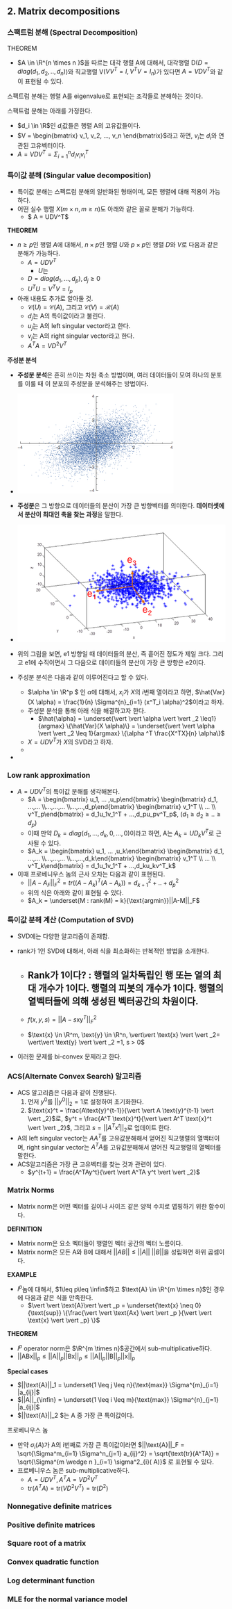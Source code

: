 ## 2. Matrix decompositions

### 스팩트럼 분해 (Spectral Decomposition)

THEOREM

- $A \in \R^{n \times n }$을 따르는 대각 행렬 A에 대해서, 대각행렬 D($D = diag(d_1, d_2, .., d_n)$)와 직교행렬 V($VV^T = I, V^TV = I_n$)가 있다면 $A = VDV^T$와 같이 표현될 수 있다. 

스팩트럼 분해는 행렬 A를 eigenvalue로 표현되는 조각들로 분해하는 것이다. 

스팩트럼 분해는 아래를 가정한다.

- $d_i \in \R$인 $d_i$값들은 행렬 A의 고유값들이다.
- $V = \begin{bmatrix} v_1, v_2, ..., v_n \end{bmatrix}$라고 하면, $v_i$는 $d_i$와 연관된 고유벡터이다.
- $A = VDV^T=\Sigma^{n}_{i=1} d_i v_i v_i^T$

### 특이값 분해 (Singular value decomposition)

- 특이값 분해는 스펙트럼 분해의 일반화된 형태이며, 모든 행렬에 대해 적용이 가능하다.
- 어떤 실수 행렬 $X (m \times n, m \geq n)$도 아래와 같은 꼴로 분해가 가능하다.
  - $ A = UDV^T$

**THEOREM**

- $n \geq p$인 ​행렬 $A$에 대해서, $n \times p$인 행렬 $U$와 $p \times p$인 행렬 $D$와 $V$로 다음과 같은 분해가 가능하다.
  - $A = UDV^T$
    - $U$는 
  - $D = diag(d_1, ..., d_p), d_j \geq 0$ 
  - $U^T U = V^T V = I_p$
- 아래 내용도 추가로 알아둘 것.
  - $\mathcal{C}(U) = \mathcal{C}(A)$, 그리고 $\mathcal{C}(V)=\mathcal{R}(A)$
  - $d_j$는 A의 특이값이라고 불린다.
  - $u_j$는 A의 left singular vector라고 한다.
  - $v_j$는 A의 right singular vector라고 한다.
  - $A^TA = VD^2V^T$

**주성분 분석**

- **주성분 분석**은 흔히 쓰이는 차원 축소 방법이며, 여러 데이터들이 모여 하나의 분포를 이룰 때 이 분포의 주성분을 분석해주는 방법이다. 
- ![img](.\img\img.gif)
- **주성분**은 그 방향으로 데이터들의 분산이 가장 큰 방향벡터를 의미한다. **데이터셋에서 분산이 최대인 축을 찾는 과정**을 말한다.
- ![img](.\img\232FCB42527C51481B)
- 위의 그림을 보면, e1 방향일 때 데이터들의 분산, 즉 흩어진 정도가 제일 크다. 그리고 e1에 수직이면서 그 다음으로 데이터들의 분산이 가장 큰 방향은 e2이다.
- 주성분 분석은 다음과 같이 이루어진다고 할 수 있다.
  - $\alpha \in \R^p $ 인 $\alpha$에 대해서, $x_i$가 $X$의 $i$번째 열이라고 하면, $\hat{Var}(X \alpha) = \frac{1}{n} \Sigma^{n}_{i=1} (x^T_i \alpha)^2$이라고 하자.
  - 주성분 분석을 통해 아래 식을 해결하고자 한다.
    - $\hat{\alpha} = \underset{\vert \vert \alpha \vert \vert _2 \leq1}{argmax} \{\hat{Var}(X \alpha)\} = \underset{\vert \vert \alpha \vert \vert _2 \leq 1}{argmax} \{\alpha ^T \frac{X^TX}{n} \alpha\}$
  - $X = UDV^T$가 $X$의 SVD라고 하자.
  - 

- 

### Low rank approximation

- $A = UDV^T$의 특이값 분해를 생각해본다.
  - $A = \begin{bmatrix} u_1, ... ,u_p\end{bmatrix} \begin{bmatrix} d_1, ...,... \\...,...,... \\...,...,d_p\end{bmatrix} \begin{bmatrix} v_1^T \\ ... \\ v^T_p\end{bmatrix} = d_1u_1v_1^T + ...,d_pu_pv^T_p$, $(d_1 \geq d_2 \geq .. \geq d_p)$
  - 이때 만약 $D_k = diag(d_1, ...,d_k ,0,...,0)$이라고 하면, A는 $A_k = UD_kV^T$로 근사될 수 있다.
  -  $A_k = \begin{bmatrix} u_1, ... ,u_k\end{bmatrix} \begin{bmatrix} d_1, ...,... \\...,...,... \\...,...,d_k\end{bmatrix} \begin{bmatrix} v_1^T \\ ... \\ v^T_k\end{bmatrix} = d_1u_1v_1^T + ...,d_ku_kv^T_k$
- 이때 프로베니우스 놈의 근사 오차는 다음과 같이 표현된다.
  - $||A - A_F||^2_F = tr((A-A_k)^T(A-A_k)) = d^2_{k+1} + .. +d^2_{p}$
  - 위의 식은 아래와 같이 표현될 수 있다.
  - $A_k = \underset{M : rank(M) = k}{\text{argmin}}||A-M||_F$

### 특이값 분해 계산 (Computation of SVD)

- SVD에는 다양한 알고리즘이 존재함.

- rank가 1인 SVD에 대해서, 아래 식을 최소화하는 반복적인 방법을 소개한다.
  
  - **Rank가 1이다?** : 행렬의 일차독립인 행 또는 열의 최대 개수가 1이다. 행렬의 피봇의 개수가 1이다. 행렬의 열벡터들에 의해 생성된 벡터공간의 차원이다.
    - 
  
  - $f(x,y,s) = \vert \vert A - s\text{x}\text{y}^T\vert\vert ^2 _F$
  - $\text{x} \in \R^m, \text{y} \in \R^n, \vert\vert \text{x} \vert \vert _2= \vert\vert \text{y} \vert \vert _2 =1, s > 0$
  
- 이러한 문제를 bi-convex 문제라고 한다.

### **ACS(Alternate Convex Search) 알고리즘**

- ACS 알고리즘은 다음과 같이 진행된다.
  1. 먼저 $y^0$를 $\vert \vert y^0 \vert \vert _2 = 1$로 설정하여 초기화한다.
  2. $\text{x}^t = \frac{A\text{y}^{t-1}}{\vert \vert A \text{y}^{t-1} \vert \vert _2}$로, $y^t = \frac{A^T \text{x}^t}{\vert \vert A^T \text{x}^t \vert \vert _2}$, 그리고 $s = \vert \vert A^T \text{x}^t \vert \vert _2$로 업데이트 한다.
- A의 left singular vector는 $AA^T$를 고유값분해해서 얻어진 직교행렬의 열백터이며, right singular vector는 $A^TA$를 고유값분해해서 얻어진 직교행렬의 열벡터를 말한다.
- ACS알고리즘은 가장 큰 고유벡터를 찾는 것과 관련이 있다.
  - $y^{t+1} = \frac{A^TAy^t}{\vert \vert A^TA y^t \vert \vert _2}$

### Matrix Norms

- Matrix norm은 어떤 벡터를 길이나 사이즈 같은 양적 수치로 맵핑하기 위한 함수이다.

**DEFINITION** 

- Matrix norm은 요소 벡터들이 행렬인 벡터 공간의 벡터 노름이다.
- Matrix norm은 모든 A와 B에 대해서 $\vert\vert AB \vert \vert \leq \vert \vert A \vert \vert \ \vert \vert B \vert \vert$을 성립하면 하위 곱셈이다.

**EXAMPLE**

- $l^p$놈에 대해서, $1\leq p\leq \infin$하고 $\text{A} \in \R^{m \times n}$인 경우에 다음과 같은 식을 만족한다.
  - $\vert \vert \text{A}\vert \vert _p = \underset{\text{x} \neq 0}{\text{sup}} \{\frac{\vert \vert \text{Ax} \vert \vert _p }{\vert \vert \text{x} \vert \vert _p} \}$

**THEOREM**

- $l^p$ operator norm은 $\R^{m \times n}$공간에서 sub-multiplicative하다.
- $||\text{ABx}||_p \leq ||\text{A}||_p ||\text{Bx}||_p \leq ||\text{A}||_p ||\text{B}||_p ||\text{x}||_p$

**Special cases**

- $||\text{A}||_1 = \underset{1 \leq j \leq n}{\text{max}} \Sigma^{m}_{i=1} |a_{ij}|$ 
- $||A||_{\infin} = \underset{1 \leq i \leq m}{\text{max}} \Sigma^{n}_{j=1} |a_{ij}|$ 
- $||\text{A}||_2 $는 A 중 가장 큰 특이값이다.

프로베니우스 놈

- 만약 $\sigma_i(A)$가 A의 i번째로 가장 큰 특이값이라면  $||\text{A}||_F = \sqrt{\Sigma^m_{i=1} \Sigma^n_{j=1} a_{ij}^2} = \sqrt{\text{tr}(A^TA)} = \sqrt{\Sigma^{m \wedge n }_{i=1} \sigma^2_{i}(
  A)}$ 로 표현될 수 있다.
- 프로베니우스 놈은 sub-multiplicative하다.
  - $A = UDV^T, A^TA = VD^2V^T$
  - $\text{tr}(A^TA) = \text{tr}(VD^2V^T) = \text{tr}(D^2)$

### Nonnegative definite matrices



### Positive definite matrices



### Square root of a matrix



### Convex quadratic function



### Log determinant function



### MLE for the normal variance model




